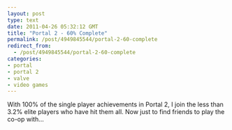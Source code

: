 ```yaml
---
layout: post
type: text
date: 2011-04-26 05:32:12 GMT
title: "Portal 2 - 60% Complete"
permalink: /post/4949845544/portal-2-60-complete
redirect_from: 
  - /post/4949845544/portal-2-60-complete
categories:
- portal
- portal 2
- valve
- video games
---
```

With 100% of the single player achievements in Portal 2, I join the less than 3.2% elite players who have hit them all. Now just to find friends to play the co-op with...